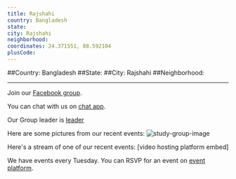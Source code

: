 ```yaml
---
title: Rajshahi
country: Bangladesh
state: 
city: Rajshahi
neighborhood: 
coordinates: 24.371551, 88.592104
plusCode:
---
```


##Country: Bangladesh
##State: 
##City: Rajshahi
##Neighborhood: 
*****
Join our [Facebook group](https://www.facebook.com/groups/free.code.camp.rajshahicity).

You can chat with us on [chat app]().

Our Group leader is [leader]()

Here are some pictures from our recent events:
![study-group-image]()

Here's a stream of one of our recent events:
[video hosting platform embed]

We have events every Tuesday. You can RSVP for an event on [event platform]().
